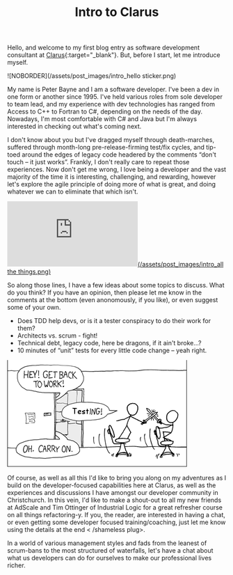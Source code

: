 ﻿---
layout: post
title: Intro to Clarus
description: Starting as Dev Practices Lead
tags: [about]
image: clarus.jpg
---

Hello, and welcome to my first blog entry as software development consultant at [Clarus](http://clarus.co.nz){:target="_blank"}. But, before I start, let me introduce myself.

![NOBORDER](/assets/post_images/intro_hello sticker.png)
 
My name is Peter Bayne and I am a software developer.  I've been a dev in one form or another since 1995. I've held various roles from sole developer to team lead, and my experience with dev technologies has ranged from Access to C++ to Fortran to C#, depending on the needs of the day.  Nowadays, I'm most comfortable with C# and Java but I'm always interested in checking out what's coming next.

I don't know about you but I've dragged myself through death-marches, suffered through month-long pre-release-firming test/fix cycles, and tip-toed around the edges of legacy code headered by the comments “don't touch – it just works”.  Frankly, I don't really care to repeat those experiences.  Now don't get me wrong,  I love being a developer and the vast majority of the time it is interesting, challenging, and rewarding, however let's explore the agile principle of doing more of what is great, and doing whatever we can to eliminate that which isn't.

 [![All the things](/assets/post_images/intro_all the things.png)][all the things]

So along those lines, I have a few ideas about some topics to discuss.  What do you think?  If you have an opinion, then please let me know in the comments at the bottom (even anonomously, if you like), or even suggest some of your own.
* Does TDD help devs, or is it a tester conspiracy to do their work for them?
* Architects vs. scrum  - fight!
* Technical debt, legacy code, here be dragons, if it ain't broke...?
* 10 minutes of “unit” tests for every little code change – yeah right.

[![compiling](/assets/post_images/intro_testing.png)][xkcd]

Of course, as well as all this I'd like to bring you along on my adventures as I build on the developer-focused capabilities here at Clarus, as well as the experiences and discussions I have amongst our developer community in Christchurch.  In this vein, I'd like to make a shout-out to all my new friends at AdScale and Tim Ottinger of Industrial Logic for a great refresher course on all things refactoring-y. If you, the reader, are interested in having a chat, or even getting some developer focused training/coaching, just let me know using the details at the end < /shameless plug>. 

In a world of various management styles and fads from the leanest of scrum-bans to the most structured of waterfalls, let's have a chat about what us developers can do for ourselves to make our professional lives richer. 

[xkcd]:http://xkcd.com/303/
[all the things]:http://hyperboleandahalf.blogspot.co.nz/2010/06/this-is-why-ill-never-be-adult.html  
